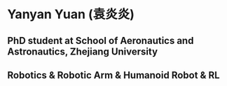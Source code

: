 # Yanyan Yuan (袁炎炎)
## PhD student at School of Aeronautics and Astronautics, Zhejiang University
## Robotics & Robotic Arm & Humanoid Robot & RL
